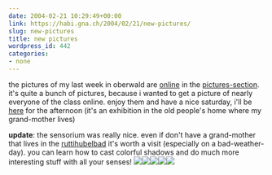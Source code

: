 ```yaml
---
date: 2004-02-21 10:29:49+00:00
link: https://habi.gna.ch/2004/02/21/new-pictures/
slug: new-pictures
title: new pictures
wordpress_id: 442
categories:
- none
---
```


the pictures of my last week in oberwald are [online](https://habi.gna.ch/pics/Oberwald/) in the [pictures-section](https://habi.gna.ch/pics/). 
it's quite a bunch of pictures, because i wanted to get a picture of nearly everyone of the class online.
enjoy them and have a nice saturday, i'll be [here](http://www.ruettihubelbad.ch/gaertnerei/gaertnerei_set.html) for the afternoon (it's an exhibition in the old people's home where my grand-mother lives)

**update**: the sensorium was really nice. 
even if don't have a grand-mother that lives in the [ruttihubelbad](http://www.ruettihubelbad.ch/stiftung_frameset.html) it's worth a visit (especially on a bad-weather-day). you can learn how to cast colorful shadows and do much more interesting stuff with all your senses!
[![](https://habi.gna.ch/blog/images/sens2-tm.jpg)](https://habi.gna.ch/blog/images/sens2.jpg)[![](https://habi.gna.ch/blog/images/sens5-tm.jpg)](https://habi.gna.ch/blog/images/sens5.jpg)[![](https://habi.gna.ch/blog/images/sens1-tm.jpg)](https://habi.gna.ch/blog/images/sens1.jpg)[![](https://habi.gna.ch/blog/images/sens3-tm.jpg)](https://habi.gna.ch/blog/images/sens3.jpg)[![](https://habi.gna.ch/blog/images/sens4-tm.jpg)](https://habi.gna.ch/blog/images/sens4.jpg)
